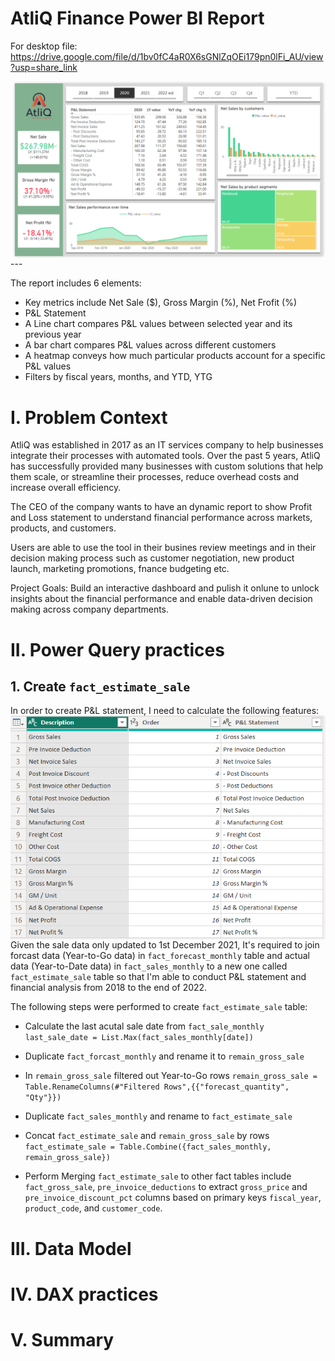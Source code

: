 # AtliQ Finance Power BI Report
For desktop file: https://drive.google.com/file/d/1bv0fC4aR0X6sGNlZqOEi179pn0lFi_AU/view?usp=share_link

<img src="image/finance_dashboard.PNG" align=left>
---


The report includes 6 elements:
- Key metrics include Net Sale ($), Gross Margin (%), Net Frofit (%)
- P&L Statement
- A Line chart compares P&L values between selected year and its previous year
- A bar chart compares P&L values across different customers
- A heatmap conveys how much particular products account for a specific P&L values
- Filters by fiscal years, months, and YTD, YTG

# I. Problem Context
AtliQ was established in 2017 as an IT services company to help businesses integrate their processes with automated tools. Over the past 5 years, AtliQ has successfully provided many businesses with custom solutions that help them scale, or streamline their processes, reduce overhead costs and increase overall efficiency.

The CEO of the company wants to have an dynamic report to show Profit and Loss statement to understand financial performance across markets, products, and customers.

Users are able to use the tool in their busines review meetings and in their decision making process such as customer negotiation, new product launch, marketing promotions, fnance budgeting etc.

Project Goals:
Build an interactive dashboard and pulish it onlune to unlock insights about the financial performance and enable data-driven decision making across company departments.

# II. Power Query practices
## 1. Create `fact_estimate_sale`
In order to create P&L statement, I need to calculate the following features:
<img src="image/P&L_structure.png" align=left>

Given the sale data only updated to 1st December 2021, It's required to join forcast data (Year-to-Go data) in  `fact_forecast_monthly` table and actual data (Year-to-Date data) in `fact_sales_monthly` to a new one called `fact_estimate_sale` table so that I'm able to conduct P&L statement and financial analysis from 2018 to the end of 2022.

The following steps were performed to create `fact_estimate_sale` table:
- Calculate the last acutal sale date from `fact_sale_monthly` 
```last_sale_date = List.Max(fact_sales_monthly[date])```

- Duplicate `fact_forcast_monthly` and rename it to `remain_gross_sale`
- In `remain_gross_sale` filtered out Year-to-Go rows 
```remain_gross_sale = Table.RenameColumns(#"Filtered Rows",{{"forecast_quantity", "Qty"}})```
- Duplicate `fact_sales_monthly` and rename to `fact_estimate_sale`
- Concat `fact_estimate_sale` and `remain_gross_sale` by rows
```fact_estimate_sale = Table.Combine({fact_sales_monthly, remain_gross_sale})```
- Perform Merging `fact_estimate_sale` to other fact tables include `fact_gross_sale`, `pre_invoice_deductions` to extract `gross_price` and `pre_invoice_discount_pct` columns based on primary keys `fiscal_year`, `product_code`, and `customer_code`.

# III. Data Model

# IV. DAX practices

# V. Summary
